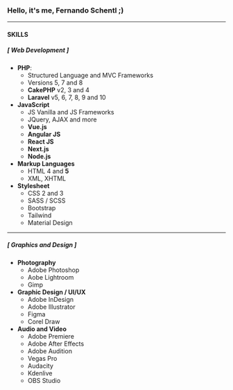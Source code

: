 ### Hello, it's me, Fernando Schentl ;)

---

#### SKILLS
##### [ Web Development ]
- **PHP**:
    - Structured Language and MVC Frameworks
    - Versions 5, 7 and 8
    - **CakePHP** v2, 3 and 4
    - **Laravel** v5, 6, 7, 8, 9 and 10
- **JavaScript**
    - JS Vanilla and JS Frameworks
    - JQuery, AJAX and more
    - **Vue.js**
    - **Angular JS**
    - **React JS**
    - **Next.js**
    - **Node.js**
- **Markup Languages**
    - HTML 4 and **5**
    - XML, XHTML
- **Stylesheet**
  - CSS 2 and 3
  - SASS / SCSS
  - Bootstrap
  - Tailwind
  - Material Design

 ---
 
##### [ Graphics and Design ]
- **Photography**
    - Adobe Photoshop
    - Aobe Lightroom
    - Gimp
- **Graphic Design / UI/UX**
    - Adobe InDesign
    - Adobe Illustrator
    - Figma
    - Corel Draw
- **Audio and Video**
    - Adobe Premiere
    - Adobe After Effects
    - Adobe Audition
    - Vegas Pro
    - Audacity
    - Kdenlive
    - OBS Studio
